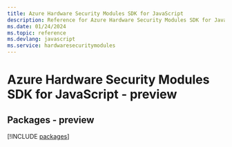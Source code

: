 ```yaml
---
title: Azure Hardware Security Modules SDK for JavaScript
description: Reference for Azure Hardware Security Modules SDK for JavaScript
ms.date: 01/24/2024
ms.topic: reference
ms.devlang: javascript
ms.service: hardwaresecuritymodules
---
```

# Azure Hardware Security Modules SDK for JavaScript - preview
## Packages - preview
[!INCLUDE [packages](hardware-security-modules-index.md)]
